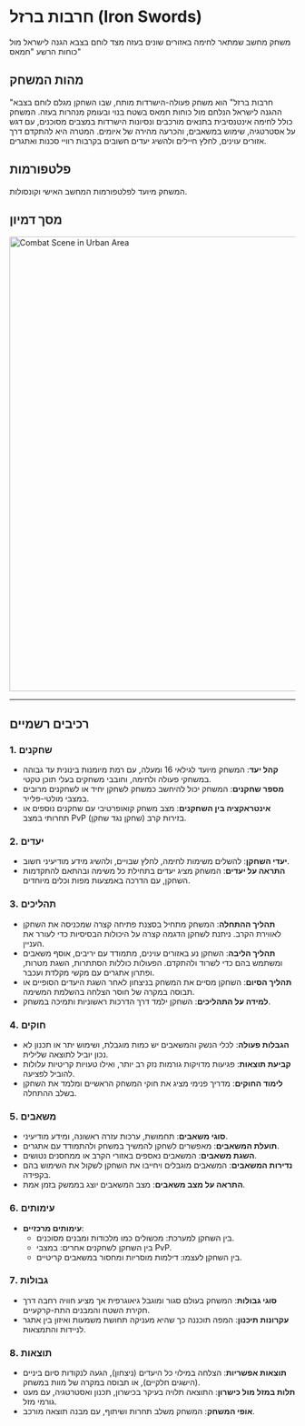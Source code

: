 # חרבות ברזל (Iron Swords)
משחק מחשב שמתאר לחימה באזורים שונים בעזה מצד לוחם בצבא הגנה לישראל מול כוחות הרשע "חמאס"

## מהות המשחק
"חרבות ברזל" הוא משחק פעולה-הישרדות מותח, שבו השחקן מגלם לוחם בצבא ההגנה לישראל הנלחם מול כוחות חמאס בשטח בנוי ובעומק מנהרות בעזה. המשחק כולל לחימה אינטנסיבית בתנאים מורכבים ונסיונות הישרדות במצבים מסוכנים, עם דגש על אסטרטגיה, שימוש במשאבים, והכרעה מהירה של איומים. המטרה היא להתקדם דרך אזורים עוינים, לחלץ חיילים ולהשיג יעדים חשובים בקרבות רוויי סכנות ואתגרים.

## פלטפורמות
המשחק מיועד לפלטפורמות המחשב האישי וקונסולות.

## מסך דמיון
<img src="./assets/combat_scene.png" alt="Combat Scene in Urban Area" width="800">

---

## רכיבים רשמיים

### 1. שחקנים
- **קהל יעד**: המשחק מיועד לגילאי 16 ומעלה, עם רמת מיומנות בינונית עד גבוהה במשחקי פעולה ולחימה, וחובבי משחקים בעלי תוכן טקטי.
- **מספר שחקנים**: המשחק יכול להיחשב כמשחק לשחקן יחיד או לשחקנים מרובים במצבי מולטי-פלייר.
- **אינטראקציה בין השחקנים**: מצב משחק קואופרטיבי עם שחקנים נוספים או תחרותי במצב PvP (שחקן נגד שחקן) בזירות קרב.

### 2. יעדים
- **יעדי השחקן**: להשלים משימות לחימה, לחלץ שבויים, ולהשיג מידע מודיעיני חשוב.
- **התראה על יעדים**: המשחק מציג יעדים בתחילת כל משימה ובהתאם להתקדמות השחקן, עם הדרכה באמצעות מפות וכלים מיוחדים.

### 3. תהליכים
- **תהליך ההתחלה**: המשחק מתחיל בסצנת פתיחה קצרה שמכניסה את השחקן לאווירת הקרב. ניתנת לשחקן הדגמה קצרה על היכולות הבסיסיות כדי לעורר את העניין.
- **תהליך הליבה**: השחקן נע באזורים עוינים, מתמודד עם יריבים, אוסף משאבים ומשתמש בהם כדי לשרוד ולהתקדם. הפעולות כוללות הסתתרות, השגת מטרות, ופתרון אתגרים עם מקשי מקלדת ועכבר.
- **תהליך הסיום**: השחקן מסיים את המשחק בניצחון לאחר השגת היעדים הסופיים או תבוסה במקרה של חוסר הצלחה בהשלמת המשימה.
- **למידה על התהליכים**: השחקן ילמד דרך הדרכות ראשוניות ותמיכה במשחק.

### 4. חוקים
- **הגבלות פעולה**: לכלי הנשק והמשאבים יש כמות מוגבלת, ושימוש יתר או תכנון לא נכון יוביל לתוצאה שלילית.
- **קביעת תוצאות**: פגיעות מדויקות גורמות נזק רב יותר, ואילו טעויות קריטיות עלולות להוביל לפציעה.
- **לימוד החוקים**: מדריך פנימי מציג את חוקי המשחק הראשיים ומלמד את השחקן בשלב ההתחלה.

### 5. משאבים
- **סוגי משאבים**: תחמושת, ערכות עזרה ראשונה, ומידע מודיעיני.
- **תועלת המשאבים**: מאפשרים לשחקן להמשיך במשחק ולהתמודד עם אתגרים.
- **השגת משאבים**: המשאבים נאספים באזורי הקרב או ממחסנים נטושים.
- **נדירות המשאבים**: המשאבים מוגבלים ויחייבו את השחקן לשקול את השימוש בהם בקפידה.
- **התראה על מצב משאבים**: מצב המשאבים יוצג בממשק בזמן אמת.

### 6. עימותים
- **עימותים מרכזיים**:
  - בין השחקן למערכת: מכשולים כמו מלכודות ומבנים מסוכנים.
  - בין השחקן לשחקנים אחרים: במצבי PvP.
  - בין השחקן לעצמו: דילמות מוסריות ומחסור במשאבים קריטיים.

### 7. גבולות
- **סוגי גבולות**: המשחק בעולם סגור ומוגבל גיאוגרפית אך מציע חוויה רחבה דרך חקירת השטח והמבנים התת-קרקעיים.
- **עקרונות תיכנון**: המפה תוכננה כך שהיא מעניקה תחושת משמעות ואיזון בין אתגר לניידות והתמצאות.

### 8. תוצאות
- **תוצאות אפשריות**: הצלחה במילוי כל היעדים (ניצחון), הגעה לנקודות סיום ביניים (הישגים חלקיים), או תבוסה במקרה של מוות במשחק.
- **תלות במזל מול כישרון**: התוצאה תלויה בעיקר בכישרון, תכנון ואסטרטגיה, עם מעט גורמי מזל.
- **אופי המשחק**: המשחק משלב תחרות ושיתוף, עם מבנה תוצאה מורכב.
